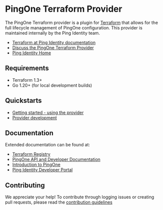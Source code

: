 # PingOne Terraform Provider

The PingOne Terraform provider is a plugin for [Terraform](https://www.terraform.io/) that allows for the full lifecycle management of PingOne configuration. This provider is maintained internally by the Ping Identity team.

* [Terraform at Ping Identity documentation](https://terraform.pingidentity.com)
* [Discuss the PingOne Terraform Provider](https://support.pingidentity.com/s/topic/0TO1W000000IF30WAG/pingdevops)
* [Ping Identity Home](https://www.pingidentity.com/en.html)

## Requirements
* Terraform 1.3+
* Go 1.20+ (for local development builds)

## Quickstarts

* [Getting started - using the provider](https://registry.terraform.io/providers/pingidentity/pingone/latest/docs)
* [Provider development](CONTRIBUTING.md)

## Documentation

Extended documentation can be found at:
* [Terraform Registry](https://registry.terraform.io/providers/pingidentity/pingone/latest/docs)
* [PingOne API and Developer Documentation](https://apidocs.pingidentity.com/pingone/platform/v1/api/)
* [Introduction to PingOne](https://docs.pingidentity.com/bundle/pingone/page/als1564020488261.html)
* [Ping Identity Developer Portal](https://developer.pingidentity.com/en.html)

## Contributing

We appreciate your help! To contribute through logging issues or creating pull requests, please read the [contribution guidelines](CONTRIBUTING.md)
